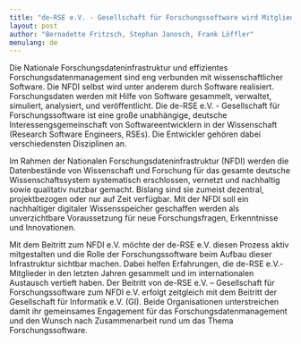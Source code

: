 ```yaml
---
title: "de-RSE e.V. - Gesellschaft für Forschungssoftware wird Mitglied im NFDI e.V."
layout: post
author: "Bernadette Fritzsch, Stephan Janosch, Frank Löffler"
menulang: de
---
```


Die Nationale Forschungsdateninfrastruktur und effizientes Forschungsdatenmanagement sind eng verbunden mit wissenschaftlicher Software.
Die NFDI selbst wird unter anderem durch Software realisiert.
Forschungsdaten werden mit Hilfe von Software gesammelt, verwaltet, simuliert, analysiert, und veröffentlicht.
Die de-RSE e.V. - Gesellschaft für Forschungssoftware ist eine große unabhängige, deutsche Interessengsgemeinschaft von Softwareentwicklern in der Wissenschaft (Research Software Engineers, RSEs).
Die Entwickler gehören dabei verschiedensten Disziplinen an.

Im Rahmen der Nationalen Forschungsdateninfrastruktur (NFDI) werden die Datenbestände von Wissenschaft und Forschung für das gesamte deutsche Wissenschaftssystem systematisch erschlossen, vernetzt und nachhaltig sowie qualitativ nutzbar gemacht.
Bislang sind sie zumeist dezentral, projektbezogen oder nur auf Zeit verfügbar.
Mit der NFDI soll ein nachhaltiger digitaler Wissensspeicher geschaffen werden als unverzichtbare Voraussetzung für neue Forschungsfragen, Erkenntnisse und Innovationen.

Mit dem Beitritt zum NFDI e.V. möchte der de-RSE e.V. diesen Prozess aktiv mitgestalten und die Rolle der Forschungssoftware beim Aufbau dieser Infrastruktur sichtbar machen.
Dabei helfen Erfahrungen, die de-RSE e.V.-Mitglieder in den letzten Jahren gesammelt und im internationalen Austausch vertieft haben.
Der Beitritt von de-RSE e.V. – Gesellschaft für Forschungssoftware zum NFDI e.V. erfolgt zeitgleich mit dem Beitritt der Gesellschaft für Informatik e.V. (GI).
Beide Organisationen unterstreichen damit ihr gemeinsames Engagement für das Forschungsdatenmanagement und den Wunsch nach Zusammenarbeit rund um das Thema Forschungssoftware.
